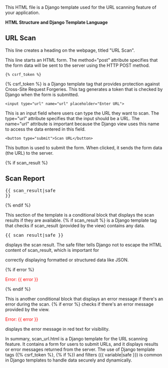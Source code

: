 This HTML file is a Django template used for the URL scanning feature of your application.

**HTML Structure and Django Template Language**

<h2>URL Scan</h2>

This line creates a heading on the webpage, titled "URL Scan".

<form method="post">

This line starts an HTML form. The method="post" attribute specifies that the form data will be sent to the server using the HTTP POST method.

    {% csrf_token %}

{% csrf_token %} is a Django template tag that provides protection against Cross-Site Request Forgeries. This tag generates a token that is checked by Django when the form is submitted.

    <input type="url" name="url" placeholder="Enter URL">

This is an input field where users can type the URL they want to scan. The type="url" attribute specifies that the input should be a URL. The name="url" attribute is important because the Django view uses this name to access the data entered in this field.

    <button type="submit">Scan URL</button>
</form>

This button is used to submit the form. When clicked, it sends the form data (the URL) to the server.

{% if scan_result %}
    <h2>Scan Report</h2>
    <pre>{{ scan_result|safe }}</pre>
{% endif %}

This section of the template is a conditional block that displays the scan results if they are available.
{% if scan_result %} is a Django template tag that checks if scan_result (provided by the view) contains any data.
<pre>{{ scan_result|safe }}</pre> displays the scan result. The safe filter tells Django not to escape the HTML content of scan_result, which is important for 
correctly displaying formatted or structured data like JSON.

{% if error %}
    <p style="color: red;">Error: {{ error }}</p>
{% endif %}

This is another conditional block that displays an error message if there's an error during the scan.
{% if error %} checks if there's an error message provided by the view.
<p style="color: red;">Error: {{ error }}</p> displays the error message in red text for visibility.

In summary, scan_url.html is a Django template for the URL scanning feature. It contains a form for users to submit URLs, and it displays results or error messages returned from the server. The use of Django template tags ({% csrf_token %}, {% if %}) and filters ({{ variable|safe }}) is common in Django templates to handle data securely and dynamically.